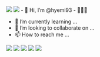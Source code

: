 <img src="https://capsule-render.vercel.app/api?type=waving&color=0:ed4264,100:ffedbc&height=250&section=header&text=Hey I'm hyemi&fontSize=50&fontColor=ffffff&fontAlignY=40&animation=twinkling" />
<a href="https://hits.seeyoufarm.com"><img src="https://hits.seeyoufarm.com/api/count/incr/badge.svg?url=https%3A%2F%2Fgithub.com%2Fgjbae1212%2Fhit-counter&count_bg=%23fff2d3&title_bg=%23F77891&icon=chupachups.svg&icon_color=%23FFFFFF&title=hits&edge_flat=false"/></a>
- 👋 Hi, I’m @hyemi93
- 👀🌱🌱

- 🌱 I’m currently learning ...
- 💞️ I’m looking to collaborate on ...
- 📫 How to reach me ...

<img src="https://img.shields.io/badge/JAVA-735443?style=flat-square&logo=Java&logoColor=white"/>
<img src="https://img.shields.io/badge/CSS3-3436a8?style=flat-square&logo=CSS3&logoColor=white"/>
<img src="https://img.shields.io/badge/HTML5-E34F26?style=flat&logo=HTML5&logoColor=white"/>
<img src="https://img.shields.io/badge/oracle-F80000?style=flat&logo=Oracle&logoColor=white"/>

<img src="https://capsule-render.vercel.app/api?type=waving&color=0:eceeed,100:eceeed&height=130&section=footer&&rotate=180" />


<!---
hyemi93/hyemi93 is a ✨ special ✨ repository because its `README.md` (this file) appears on your GitHub profile.
You can click the Preview link to take a look at your changes.
--->
